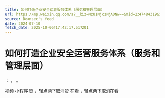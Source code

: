 ```yaml
---
title: 如何打造企业安全运营服务体系（服务和管理层面）
url: https://mp.weixin.qq.com/s?__biz=MzU1NjczNjA0Nw==&mid=2247484319&idx=1&sn=772df5259dff0d3662908a6a356a87e8
source: Doonsec's feed
date: 2024-07-10
fetch_date: 2025-10-06T17:42:17.517201
---
```


# 如何打造企业安全运营服务体系（服务和管理层面）

：
，
。

视频
小程序
赞
，轻点两下取消赞
在看
，轻点两下取消在看